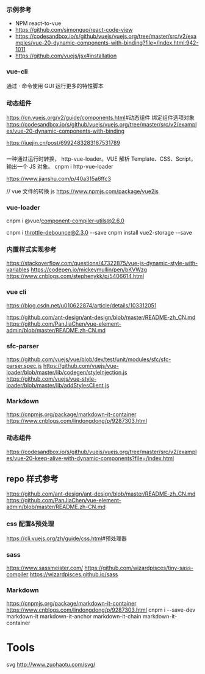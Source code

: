 ### 示例参考

- NPM react-to-vue
- <https://github.com/simonguo/react-code-view>
- <https://codesandbox.io/s/github/vuejs/vuejs.org/tree/master/src/v2/examples/vue-20-dynamic-components-with-binding?file=/index.html:942-1011>
- <https://github.com/vuejs/jsx#installation>

### vue-cli

通过 · 命令使用 GUI 运行更多的特性脚本

### 动态组件

<https://cn.vuejs.org/v2/guide/components.html>#动态组件
绑定组件选项对象
<https://codesandbox.io/s/github/vuejs/vuejs.org/tree/master/src/v2/examples/vue-20-dynamic-components-with-binding>

<https://juejin.cn/post/6992483283187531789>

###

一种通过运行时转换， http-vue-loader。VUE 解析 Template、CSS、Script，输出一个 JS 对象。
cnpm i http-vue-loader

<https://www.jianshu.com/p/40a315a6ffc3>

// vue 文件的转换 js
<https://www.npmjs.com/package/vue2js>

### vue-loader

cnpm i @vue/component-compiler-utils@2.6.0

cnpm i throttle-debounce@2.3.0 --save
cnpm install vue2-storage --save

### 内置样式实现参考

<https://stackoverflow.com/questions/47322875/vue-js-dynamic-style-with-variables>
<https://codepen.io/mickeymullin/pen/bKVWzg>
<https://www.cnblogs.com/stephenykk/p/5406614.html>

### vue cli

<https://blog.csdn.net/u010622874/article/details/103312051>

<https://github.com/ant-design/ant-design/blob/master/README-zh_CN.md>
<https://github.com/PanJiaChen/vue-element-admin/blob/master/README.zh-CN.md>

### sfc-parser

<https://github.com/vuejs/vue/blob/dev/test/unit/modules/sfc/sfc-parser.spec.js>
<https://github.com/vuejs/vue-loader/blob/master/lib/codegen/styleInjection.js>
<https://github.com/vuejs/vue-style-loader/blob/master/lib/addStylesClient.js>

### Markdown

<https://cnpmjs.org/package/markdown-it-container>
<https://www.cnblogs.com/lindongdong/p/9287303.html>

### 动态组件

<https://codesandbox.io/s/github/vuejs/vuejs.org/tree/master/src/v2/examples/vue-20-keep-alive-with-dynamic-components?file=/index.html>

## repo 样式参考

<https://github.com/ant-design/ant-design/blob/master/README-zh_CN.md>
<https://github.com/PanJiaChen/vue-element-admin/blob/master/README.zh-CN.md>

### css 配置&预处理

<https://cli.vuejs.org/zh/guide/css.html>#预处理器

### sass

<https://www.sassmeister.com/>
<https://github.com/wizardpisces/tiny-sass-compiler>
<https://wizardpisces.github.io/sass>

### Markdown

<https://cnpmjs.org/package/markdown-it-container>
<https://www.cnblogs.com/lindongdong/p/9287303.html>
cnpm i --save-dev markdown-it markdown-it-anchor markdown-it-chain markdown-it-container

# Tools

svg <http://www.zuohaotu.com/svg/>
